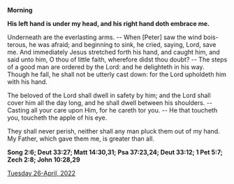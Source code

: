 **Morning**

**His left hand is under my head, and his right hand doth embrace me.**
 
Underneath are the everlasting arms. -- When [Peter] saw the wind bois-terous, he was afraid; and beginning to sink, he cried, saying, Lord, save me. And immediately Jesus stretched forth his hand, and caught him, and said unto him, O thou of little faith, wherefore didst thou doubt? -- The steps of a good man are ordered by the Lord: and he delighteth in his way. Though he fall, he shall not be utterly cast down: for the Lord upholdeth him with his hand.
 
The beloved of the Lord shall dwell in safety by him; and the Lord shall cover him all the day long, and he shall dwell between his shoulders. -- Casting all your care upon Him, for he careth tor you. -- He that toucheth you, toucheth the apple of his eye.
 
They shall never perish, neither shall any man pluck them out of my hand. My Father, which gave them me, is greater than all.  

**Song 2:6; Deut 33:27; Matt 14:30,31; Psa 37:23,24; Deut 33:12; 1 Pet 5:7; Zech 2:8; John 10:28,29**

[Tuesday 26-April, 2022](https://t.me/daily_light)
